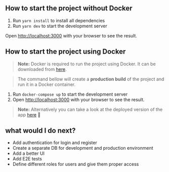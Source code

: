 ## How to start the project without Docker

1. Run `yarn install` to install all dependencies
2. Run `yarn dev` to start the development server

Open [http://localhost:3000](http://localhost:3000) with your browser to see the result.

## How to start the project using Docker

> **Note:** Docker is required to run the project using Docker.
> It can be downloaded from [here](https://www.docker.com/products/docker-desktop).

> The command bellow will create a **production build** of the project and run it in a Docker container.

1. Run `docker-compose up` to start the development server
2. Open [http://localhost:3000](http://localhost:3000) with your browser to see the result.

> **Note:** Alternatively you can take a look at the deployed version of the app [here](gigapay.vercel.app) 🚀

## what would I do next?

- Add authentication for login and register
- Create a separate DB for development and production environment
- Add a better UI
- Add E2E tests
- Define different roles for users and give them proper access
